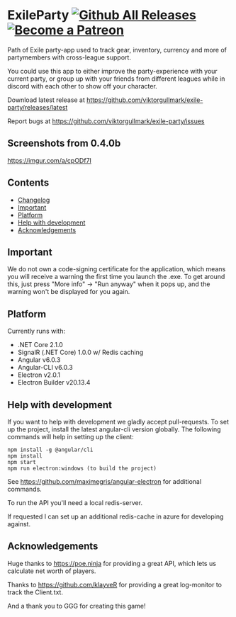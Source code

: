 ExileParty
[![Github All Releases](https://img.shields.io/github/downloads/viktorgullmark/exile-party/total.svg)](https://github.com/viktorgullmark/exile-party/releases)
[![Become a Patreon](https://img.shields.io/badge/patreon-%F0%9F%8E%AF-orange.svg)](https://www.patreon.com/exileparty)
===
Path of Exile party-app used to track gear, inventory, currency and more of partymembers with cross-league support.

You could use this app to either improve the party-experience with your current party, or group up with your friends from different leagues while in discord with each other to show off your character.

Download latest release at https://github.com/viktorgullmark/exile-party/releases/latest

Report bugs at https://github.com/viktorgullmark/exile-party/issues

## Screenshots from 0.4.0b

https://imgur.com/a/cpODf7I

## Contents

- [Changelog](https://github.com/viktorgullmark/exile-party/blob/master/CHANGELOG.md)
- [Important](#important)
- [Platform](#platform)
- [Help with development](#help-with-development)
- [Acknowledgements](#acknowledgements)

## Important

We do not own a code-signing certificate for the application, which means you will receive a warning the first time you launch the .exe. To get around this, just press "More info" -> "Run anyway" when it pops up, and the warning won't be displayed for you again.

## Platform

Currently runs with:

- .NET Core 2.1.0
- SignalR (.NET Core) 1.0.0 w/ Redis caching
- Angular v6.0.3
- Angular-CLI v6.0.3
- Electron v2.0.1
- Electron Builder v20.13.4

## Help with development

If you want to help with development we gladly accept pull-requests. To set up the project, install the latest angular-cli version globally. The following commands will help in setting up the client:

```
npm install -g @angular/cli
npm install
npm start
npm run electron:windows (to build the project)
```

See https://github.com/maximegris/angular-electron for additional commands.

To run the API you'll need a local redis-server. 

If requested I can set up an additional redis-cache in azure for developing against.

## Acknowledgements

Huge thanks to https://poe.ninja for providing a great API, which lets us calculate net worth of players.

Thanks to https://github.com/klayveR for providing a great log-monitor to track the Client.txt.

And a thank you to GGG for creating this game!

